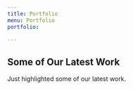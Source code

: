 ```yaml
---
title: Portfolio
menu: Portfolio
portfolio:
      
---
```


## Some of Our Latest Work

Just highlighted some of our latest work.